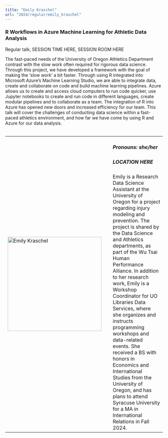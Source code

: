 ```yaml
---
title: "Emily Kraschel"
url: "2024/regular/emily_kraschel"
---
```


### R Workflows in Azure Machine Learning for Athletic Data Analysis
Regular talk, SESSION TIME HERE, SESSION ROOM HERE

The fast-paced needs of the University of Oregon Athletics Department contrast with the slow work often required for rigorous data science. Through this project, we have developed a framework with the goal of making the ‘slow work’ a bit faster. Through using R integrated into Microsoft Azure’s Machine Learning Studio, we are able to integrate data, create and collaborate on code and build machine learning pipelines. Azure allows us to create and access cloud computers to run code quicker, use Jupyter notebooks to create and run code in different languages, create modular pipelines and to collaborate as a team. The integration of R into Azure has opened new doors and increased efficiency for our team. This talk will cover the challenges of conducting data science within a fast-paced athletics environment, and how far we have come by using R and Azure for our data analysis.
<br><br>

<table>
  <tr><td><img width="300px" style="float: left; padding: 0px 20px 0px 0px;" 
           src="../../../../img/speakers/speakers_2024/emily_kraschel.jpg" alt="Emily Kraschel"></td>
  <td>
      <h5>Pronouns: she/her</h5>
      <h5>LOCATION HERE</h5>
      Emily is a Research Data Science Assistant at the University of Oregon for a project regarding injury modeling and prevention. The project is shared by the Data Science and Athletics departments, as part of the Wu Tsai Human Performance Alliance. In addition to her research work, Emily is a Workshop Coordinator for UO Libraries Data Services, where she organizes and instructs programming workshops and data-related events. She received a BS with honors in Economics and International Studies from the University of Oregon, and has plans to attend Syracuse University for a MA in International Relations in Fall 2024. 
      </td></tr>

</table>


